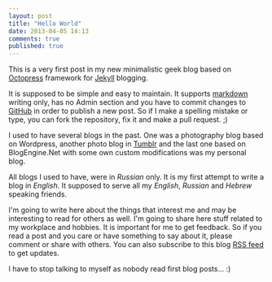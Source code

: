 ```yaml
---
layout: post
title: "Hello World"
date: 2013-04-05 14:13
comments: true
published: true
---
```


This is a very first post in my new minimalistic geek blog based on [Octopress](https://github.com/imathis/octopress) framework for [Jekyll](https://github.com/mojombo/jekyll) blogging. 

It is supposed to be simple and easy to maintain. It supports [markdown](http://en.wikipedia.org/wiki/Markdown) writing only, has no Admin section and you have to commit changes to [GitHub](https://github.com/virtser/octopress) in order to publish a new post. So if I make a spelling mistake or type, you can fork the repository, fix it and make a pull request. ;)

I used to have several blogs in the past. One was a photography blog based on Wordpress, another photo blog in [Tumblr](http://www.tumblr.com) and the last one based on BlogEngine.Net with some own custom modifications was my personal blog. 

All blogs I used to have, were in *Russian* only. It is my first attempt to write a blog in *English*. It supposed to serve all my *English*, *Russian* and *Hebrew* speaking friends.

I'm going to write here about the things that interest me and may be interesting to read for others as well. I'm going to share here stuff related to my workplace and hobbies. It is important for me to get feedback. So if you read a post and you care or have something to say about it, please comment or share with others. You can also subscribe to this blog [RSS feed](http://feeds.feedburner.com/poisonsblog) to get updates.

I have to stop talking to myself as nobody read first blog posts...  :)